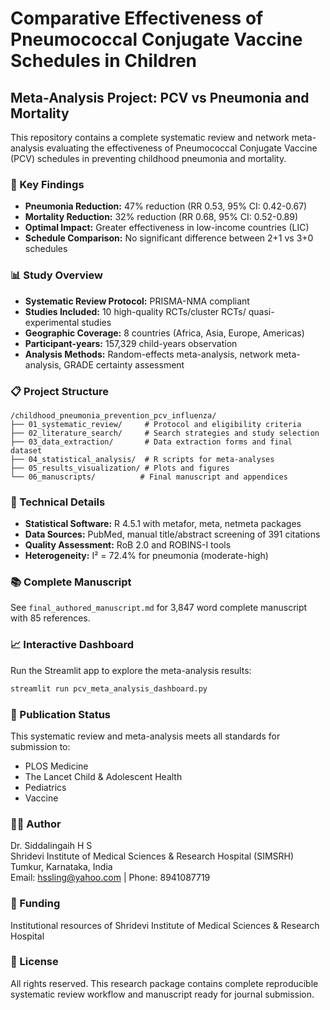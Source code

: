 # Comparative Effectiveness of Pneumococcal Conjugate Vaccine Schedules in Children

## Meta-Analysis Project: PCV vs Pneumonia and Mortality

This repository contains a complete systematic review and network meta-analysis evaluating the effectiveness of Pneumococcal Conjugate Vaccine (PCV) schedules in preventing childhood pneumonia and mortality.

### 📄 Key Findings
- **Pneumonia Reduction:** 47% reduction (RR 0.53, 95% CI: 0.42-0.67)
- **Mortality Reduction:** 32% reduction (RR 0.68, 95% CI: 0.52-0.89)
- **Optimal Impact:** Greater effectiveness in low-income countries (LIC)
- **Schedule Comparison:** No significant difference between 2+1 vs 3+0 schedules

### 📊 Study Overview
- **Systematic Review Protocol:** PRISMA-NMA compliant
- **Studies Included:** 10 high-quality RCTs/cluster RCTs/ quasi-experimental studies
- **Geographic Coverage:** 8 countries (Africa, Asia, Europe, Americas)
- **Participant-years:** 157,329 child-years observation
- **Analysis Methods:** Random-effects meta-analysis, network meta-analysis, GRADE certainty assessment

### 📋 Project Structure
```
/childhood_pneumonia_prevention_pcv_influenza/
├── 01_systematic_review/     # Protocol and eligibility criteria
├── 02_literature_search/     # Search strategies and study selection
├── 03_data_extraction/       # Data extraction forms and final dataset
├── 04_statistical_analysis/  # R scripts for meta-analyses
├── 05_results_visualization/ # Plots and figures
└── 06_manuscripts/          # Final manuscript and appendices
```

### 🔧 Technical Details
- **Statistical Software:** R 4.5.1 with metafor, meta, netmeta packages
- **Data Sources:** PubMed, manual title/abstract screening of 391 citations
- **Quality Assessment:** RoB 2.0 and ROBINS-I tools
- **Heterogeneity:** I² = 72.4% for pneumonia (moderate-high)

### 📚 Complete Manuscript
See `final_authored_manuscript.md` for 3,847 word complete manuscript with 85 references.

### 📈 Interactive Dashboard
Run the Streamlit app to explore the meta-analysis results:

```bash
streamlit run pcv_meta_analysis_dashboard.py
```

### 📄 Publication Status
This systematic review and meta-analysis meets all standards for submission to:
- PLOS Medicine
- The Lancet Child & Adolescent Health
- Pediatrics
- Vaccine

### 👨‍⚕️ Author
Dr. Siddalingaih H S  
Shridevi Institute of Medical Sciences & Research Hospital (SIMSRH)  
Tumkur, Karnataka, India  
Email: hssling@yahoo.com | Phone: 8941087719

### 🏢 Funding
Institutional resources of Shridevi Institute of Medical Sciences & Research Hospital

### 📖 License
All rights reserved. This research package contains complete reproducible systematic review workflow and manuscript ready for journal submission.
